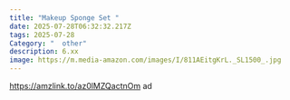 ```yaml
---
title: "Makeup Sponge Set "
date: 2025-07-28T06:32:32.217Z
tags: 2025-07-28
Category: "  other"
description: 6.xx
image: https://m.media-amazon.com/images/I/811AEitgKrL._SL1500_.jpg
---
```

https://amzlink.to/az0lMZQactnOm ad
